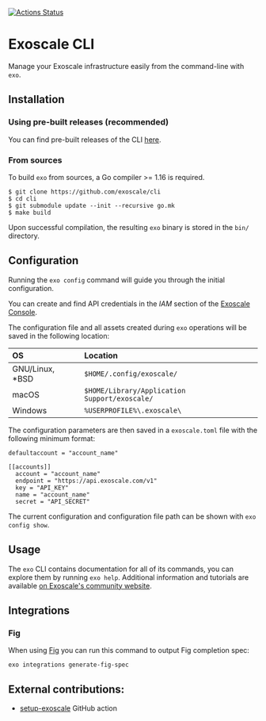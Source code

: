 [![Actions Status](https://github.com/exoscale/cli/workflows/CI/badge.svg?branch=master)](https://github.com/exoscale/cli/actions?query=workflow%3ACI+branch%3Amaster)

# Exoscale CLI

Manage your Exoscale infrastructure easily from the command-line with `exo`.


## Installation

### Using pre-built releases (recommended)

You can find pre-built releases of the CLI [here][releases].


### From sources

To build `exo` from sources, a Go compiler >= 1.16 is required.

```shell
$ git clone https://github.com/exoscale/cli
$ cd cli
$ git submodule update --init --recursive go.mk
$ make build
```

Upon successful compilation, the resulting `exo` binary is stored in the `bin/` directory.


## Configuration

Running the `exo config` command will guide you through the initial configuration.

You can create and find API credentials in the *IAM* section of the [Exoscale Console](https://portal.exoscale.com/iam/api-keys).

The configuration file and all assets created during `exo` operations will be saved in the following location:

| OS | Location |
|:--|:--|
| GNU/Linux, *BSD | `$HOME/.config/exoscale/` |
| macOS | `$HOME/Library/Application Support/exoscale/` |
| Windows | `%USERPROFILE%\.exoscale\` |

The configuration parameters are then saved in a `exoscale.toml` file with the following minimum format:

```
defaultaccount = "account_name"

[[accounts]]
  account = "account_name"
  endpoint = "https://api.exoscale.com/v1"
  key = "API_KEY"
  name = "account_name"
  secret = "API_SECRET"
```

The current configuration and configuration file path can be shown with `exo config show`.

## Usage

The `exo` CLI contains documentation for all of its commands, you can explore them by running `exo help`.
Additional information and tutorials are available [on Exoscale's community website][communitydoc].


## Integrations

### Fig

When using [Fig](https://fig.io) you can run this command to output Fig completion spec:

```
exo integrations generate-fig-spec
```

## External contributions:

- [setup-exoscale](https://github.com/marketplace/actions/setup-exoscale) GitHub action


[releases]: https://github.com/exoscale/cli/releases
[communitydoc]: https://community.exoscale.com/documentation/tools/exoscale-command-line-interface/
